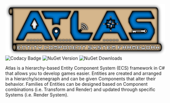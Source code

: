 ![Atlas](https://raw.githubusercontent.com/rsgmercenary/Atlas/master/Atlas.png)
![Codacy Badge](https://api.codacy.com/project/badge/Grade/603d9317ac344b699164ece62b88a13b)
![NuGet Version](https://img.shields.io/nuget/v/Atlas.ECS?label=NuGet%20Version)
![NuGet Downloads](https://img.shields.io/nuget/dt/Atlas.ECS?label=NuGet%20Downloads)

Atlas is a hierarchy-based Entity Component System (ECS) framework in C# that allows you to develop games easier. Entities are created and arranged in a hierarchy/scenegraph and can be given Components that alter their behavior. Families of Entities can be designed based on Component combinations (i.e. Transform and Render) and updated through specific Systems (i.e. Render System).
